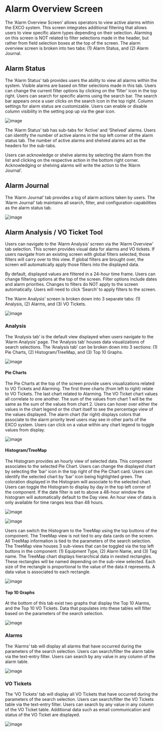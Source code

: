# **Alarm Overview Screen**
The ‘Alarm Overview Screen’ allows operators to view active alarms within the EXCO system. This screen integrates additional filtering that allows users to view specific alarm types depending on their selection. Alarming on this screen is NOT related to filter selections made in the header, but rather from field selection boxes at the top of the screen. The alarm overview screen is broken into two tabs: (1) Alarm Status, and (2) Alarm Journal.

## **Alarm Status**
The ‘Alarm Status’ tab provides users the ability to view all alarms within the system. Visible alarms are based on filter selections made in this tab. Users can change the current filter options by clicking on the ‘filter’ icon in the top right. Users can search for specific alarms using the search bar. The search bar appears once a user clicks on the search icon in the top right. Column settings for alarm status are customizable. Users can enable or disable column visibility in the setting pop up via the gear icon.

![image](https://github.com/user-attachments/assets/7f1add4d-c869-4e88-b3ba-7e0927a63af2)

The ‘Alarm Status’ tab has sub-tabs for ‘Active’ and ‘Shelved’ alarms. Users can identify the number of active alarms in the top left corner of the alarm status tab. The number of active alarms and shelved alarms act as the headers for the sub-tabs.

Users can acknowledge or shelve alarms by selecting the alarm from the list and clicking on the respective action in the bottom right corner. Acknowledging or shelving alarms will write the action to the ‘Alarm Journal’.

## **Alarm Journal**
The ‘Alarm Journal’ tab provides a log of alarm actions taken by users. The ‘Alarm Journal’ tab maintains all search, filter, and configuration capabilities as the alarm status tab.

![image](https://github.com/user-attachments/assets/84d74778-ff3d-44c0-bd35-906cd0101fae)

## Alarm Analysis / VO Ticket Tool
Users can navigate to the ‘Alarm Analysis’ screen  via the ‘Alarm Overview’ tab selection. This screen provides visual data for alarms and VO tickets. If users navigate from an existing screen with global filters selected, those filters will carry over to this view. If global filters are brought over, the screen will automatically apply those filters into the displayed data. 

By default, displayed values are filtered in a 24-hour time frame. Users can change filtering options at the top of the screen. Filter options include dates and alarm priorities. Changes to filters do NOT apply to the screen automatically. Users will need to click ‘Search’ to apply filters to the screen. 

The ‘Alarm Analysis’ screen is broken down into 3 separate tabs: (1) Analysis, (2) Alarms, and (3) VO Tickets. 

![image](https://github.com/user-attachments/assets/299ded18-6c86-43f8-a4bd-2f2fbbcb1589)

### **Analysis**
The ‘Analysis tab’ is the default view displayed when users navigate to the ‘Alarm Analysis’ page. The ‘Analysis tab’ houses data visualizations of search selections. The ‘Analysis tab’ can be broken down into 3 sections: (1) Pie Charts, (2) Histogram/TreeMap, and (3) Top 10 Graphs.

![image](https://github.com/user-attachments/assets/52310a7d-1242-4a40-a806-9caad1f15c17)

#### **Pie Charts**
The Pie Charts at the top of the screen provide users visualizations related to VO Tickets and Alarming. The first three charts (from left to right) relate to VO Tickets. The last chart related to Alarming. The VO Ticket chart values all correlate to one another. The sum of the values from chart 1 will be the same as the sum of the values from chart 2. Users can hover over either the values in the chart legend or the chart itself to see the percentage view of the values displayed. The alarm chart (far right) displays colors that associate to the alarm priority level users may see in other parts of the EXCO system. Users can click on a value within any chart legend to toggle values from display. 

![image](https://github.com/user-attachments/assets/1668227b-3580-44cb-ba39-4bc8e6759e8a)

#### **Histogram/TreeMap**
The Histogram provides an hourly view of selected data. This component associates to the selected Pie Chart. Users can change the displayed chart by selecting the ‘bar’ icon in the top right of the Pie Chart card. Users can identify the selected chart by ‘bar’ icon being highlighted green. The coloration displayed in the Histogram will associate to the selected chart. Users can toggle the Histogram to display by day in the top left corner of the component. If the date filter is set to above a 48-hour window the histogram will automatically default to the Day view. An hour view of data is only available for time ranges less than 48 hours. 

![image](https://github.com/user-attachments/assets/59c8211d-012d-40ed-a7ec-fcb9350be29d)

![image](https://github.com/user-attachments/assets/8e3c1947-9bb8-4fff-a705-1e1ca203ccfe)

Users can switch the Histogram to the TreeMap using the top buttons of the component. The TreeMap view is not tied to any data cards on the screen. All TreeMap information is tied to the parameters of the search selection. The TreeMap view houses 3 sub-views that can be toggled via the top left buttons in the component: (1) Equipment Type, (2) Alarm Name, and (3) Tag name. The TreeMap chart displays hierarchical data in nested rectangles. These rectangles will be named depending on the sub-view selected. Each size of the rectangle is proportional to the value of the data it represents. A data value is associated to each rectangle. 

![image](https://github.com/user-attachments/assets/9249bb5a-3bf8-43ee-a81d-1ac6f2b70435)

#### **Top 10 Graphs**
At the bottom of this tab exist two graphs that display the Top 10 Alarms, and the Top 10 VO Tickets. Data that populates into these tables will filter based on the parameters of the search selection. 

![image](https://github.com/user-attachments/assets/1e417f2b-ea9b-4fae-9e8a-7da966063ca6)

### **Alarms**
The ‘Alarms’ tab will display all alarms that have occurred during the parameters of the search selection. Users can search/filter the alarm table via the text-entry filter. Users can search by any value in any column of the alarm table.  

![image](https://github.com/user-attachments/assets/66b65143-b77a-4fd2-b277-6193359b9bd6)

### **VO Tickets**
The ‘VO Tickets’ tab will display all VO Tickets that have occurred during the parameters of the search selection. Users can search/filter the VO Tickets table via the text-entry filter. Users can search by any value in any column of the VO Ticket table. Additional data such as email communication and status of the VO Ticket are displayed.

![image](https://github.com/user-attachments/assets/3bb6f0fe-8d7b-4e10-9b0d-e6bab7015ea5)

